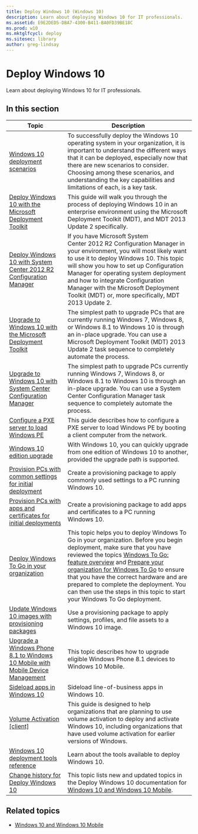```yaml
---
title: Deploy Windows 10 (Windows 10)
description: Learn about deploying Windows 10 for IT professionals.
ms.assetid: E9E2DED5-DBA7-4300-B411-BA0FD39BE18C
ms.prod: w10
ms.mktglfcycl: deploy
ms.sitesec: library
author: greg-lindsay
---
```


# Deploy Windows 10
Learn about deploying Windows 10 for IT professionals.

## In this section

|Topic |Description |
|------|------------|
|[Windows 10 deployment scenarios](windows-10-deployment-scenarios.md) |To successfully deploy the Windows 10 operating system in your organization, it is important to understand the different ways that it can be deployed, especially now that there are new scenarios to consider. Choosing among these scenarios, and understanding the key capabilities and limitations of each, is a key task. |
|[Deploy Windows 10 with the Microsoft Deployment Toolkit](deploy-windows-10-with-the-microsoft-deployment-toolkit.md) |This guide will walk you through the process of deploying Windows 10 in an enterprise environment using the Microsoft Deployment Toolkit (MDT), and MDT 2013 Update 2 specifically. |
|[Deploy Windows 10 with System Center 2012 R2 Configuration Manager](deploy-windows-10-with-system-center-2012-r2-configuration-manager.md) |If you have Microsoft System Center 2012 R2 Configuration Manager in your environment, you will most likely want to use it to deploy Windows 10. This topic will show you how to set up Configuration Manager for operating system deployment and how to integrate Configuration Manager with the Microsoft Deployment Toolkit (MDT) or, more specifically, MDT 2013 Update 2. |
|[Upgrade to Windows 10 with the Microsoft Deployment Toolkit](upgrade-to-windows-10-with-the-microsoft-deployment-toolkit.md) |The simplest path to upgrade PCs that are currently running Windows 7, Windows 8, or Windows 8.1 to Windows 10 is through an in-place upgrade. You can use a Microsoft Deployment Toolkit (MDT) 2013 Update 2 task sequence to completely automate the process. |
|[Upgrade to Windows 10 with System Center Configuration Manager](upgrade-to-windows-10-with-system-center-configuraton-manager.md) |The simplest path to upgrade PCs currently running Windows 7, Windows 8, or Windows 8.1 to Windows 10 is through an in-place upgrade. You can use a System Center Configuration Manager task sequence to completely automate the process. |
|[Configure a PXE server to load Windows PE](configure-a-pxe-server-to-load-windows-pe.md) |This guide describes how to configure a PXE server to load Windows PE by booting a client computer from the network. |
|[Windows 10 edition upgrade](windows-10-edition-upgrades.md) |With Windows 10, you can quickly upgrade from one edition of Windows 10 to another, provided the upgrade path is supported. |
| [Provision PCs with common settings for initial deployment](provision-pcs-for-initial-deployment.md) | Create a provisioning package to apply commonly used settings to a PC running Windows 10. |
|  [Provision PCs with apps and certificates for initial deployments](provision-pcs-with-apps-and-certificates.md) | Create a provisioning package to add apps and certificates to a PC running Windows 10. |
|[Deploy Windows To Go in your organization](deploy-windows-to-go.md) |This topic helps you to deploy Windows To Go in your organization. Before you begin deployment, make sure that you have reviewed the topics [Windows To Go: feature overview](../plan/windows-to-go-overview.md) and [Prepare your organization for Windows To Go](../plan/prepare-your-organization-for-windows-to-go.md) to ensure that you have the correct hardware and are prepared to complete the deployment. You can then use the steps in this topic to start your Windows To Go deployment. |
|[Update Windows 10 images with provisioning packages](update-windows-10-images-with-provisioning-packages.md) |Use a provisioning package to apply settings, profiles, and file assets to a Windows 10 image. |
|[Upgrade a Windows Phone 8.1 to Windows 10 Mobile with Mobile Device Management](upgrade-windows-phone-8-1-to-10.md) |This topic describes how to upgrade eligible Windows Phone 8.1 devices to Windows 10 Mobile. |
|[Sideload apps in Windows 10](sideload-apps-in-windows-10.md) |Sideload line-of-business apps in Windows 10. |
|[Volume Activation [client]](volume-activation-windows-10.md) |This guide is designed to help organizations that are planning to use volume activation to deploy and activate Windows 10, including organizations that have used volume activation for earlier versions of Windows. |
|[Windows 10 deployment tools reference](windows-10-deployment-tools-reference.md) |Learn about the tools available to deploy Windows 10. |
|[Change history for Deploy Windows 10](change-history-for-deploy-windows-10.md) |This topic lists new and updated topics in the Deploy Windows 10 documentation for [Windows 10 and Windows 10 Mobile](../index.md). |
## Related topics
- [Windows 10 and Windows 10 Mobile](../index.md)

 

 





